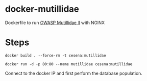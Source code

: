# docker-mutillidae
Dockerfile to run [OWASP Mutillidae II](https://sourceforge.net/projects/mutillidae/) with NGINX

# Steps

`docker build . --force-rm -t cesena:mutillidae`

`docker run -d -p 80:80 --name mutillidae cesena:mutillidae`

Connect to the docker IP and first perform the database population.
